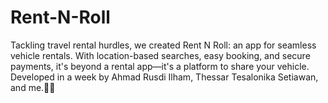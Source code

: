 # Rent-N-Roll
Tackling travel rental hurdles, we created Rent N Roll: an app for seamless vehicle rentals. With location-based searches, easy booking, and secure payments, it's beyond a rental app—it's a platform to share your vehicle. Developed in a week by Ahmad Rusdi Ilham, Thessar Tesalonika Setiawan, and me.🌟🚗

